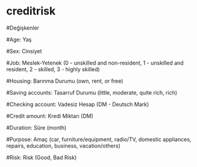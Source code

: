 # creditrisk
#Değişkenler

#Age: Yaş

#Sex: Cinsiyet

#Job: Meslek-Yetenek (0 - unskilled and non-resident, 1 - unskilled and resident, 2 - skilled, 3 - highly skilled)

#Housing: Barınma Durumu (own, rent, or free)

#Saving accounts: Tasarruf Durumu (little, moderate, quite rich, rich)

#Checking account: Vadesiz Hesap (DM - Deutsch Mark)

#Credit amount: Kredi Miktarı (DM)

#Duration: Süre (month)

#Purpose: Amaç (car, furniture/equipment, radio/TV, domestic appliances, repairs, education, business, vacation/others)

#Risk: Risk (Good, Bad Risk)

